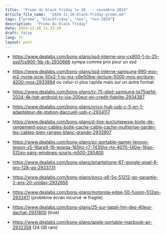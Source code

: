 ```yaml
--- 
title:  "Promo du black friday le 28   - novembre 2024"
Article_file_name:  "2024-11-28-black-friday-promo.md"
tags: ["promo", "blackfriday", "nov", "nov-2024"]
description:  "Promo du black friday"
date: 2024-11-28 21:33:29
draft: false 
lang: fr
layout: post
---
```







- https://www.dealabs.com/bons-plans/ssd-interne-pny-cs900-1-to-25-ssd7cs900-1tb-rb-2930666 sympa comme prix pour un ssd



- https://www.dealabs.com/bons-plans/ssd-interne-samsung-990-evo-m2-nvme-pcie-50x2-1-to-mz-v9e1t0bw-lecture-5000-mos-ecriture-4200-mos-2933994 ou celui-ci plus rapide mais sur un autre format



- https://www.dealabs.com/bons-plans/tv-75-qled-samsung-tq75qe1d-2024-4k-hdr-android-tv-via-200eur-en-credit-fidelite-2934387









- https://www.dealabs.com/bons-plans/orico-hub-usb-c-5-en-1-adaptateur-de-station-daccueil-usb-c-2934117

- https://www.dealabs.com/bons-plans/d-line-euctulgewsw-boite-de-rangement-pour-cables-boite-cache-cable-cache-multiprise-garder-les-cables-bien-ranges-blanc-grande-2933907



- https://www.dealabs.com/bons-plans/pc-portable-gamer-lenovo-legion-s5-16arp9-16-wqxga-165hz-r7-7435hs-rtx-4070-140w-16go-512go-sans-windows-souris-m500-293400



- https://www.dealabs.com/bons-plans/smartphone-67-google-pixel-8-pro-128-go-2933731

- ⁠https://www.dealabs.com/bons-plans/poco-x6-5g-51212-go-garantie-2-ans-20-uniday-2932656 ⁠

- https://www.dealabs.com/bons-plans/motorola-edge-50-fusion-512go-2933411 (problème écran incurvé =>  fragile)



- https://www.dealabs.com/bons-plans/25-sur-lappli-hm-des-40eur-dachat-2931800 (true)





- https://www.dealabs.com/bons-plans/apple-portable-macbook-air-2932358 (24 GB ram)
